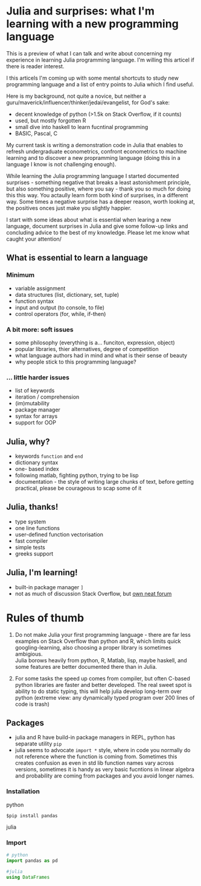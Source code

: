 Julia and surprises: what I'm learning with a new programming language 
======================================================================

This is a preview of what I can talk and write about concerning my 
experience in learning Julia programming language. I'm willing this articel 
if there is reader interest. 

I this articels I'm coming up with some mental shortcuts to study new programming 
language and a list of entry points to Julia which I find useful. 

Here is my background, not quite a novice, but neither a 
guru/maverick/influencer/thinker/jedai/evangelist, for God's sake:

- decent knowledge of python (>1.5k on Stack Overflow, if it counts)
- used, but mostly forgotten R
- small dive into haskell to learn fucntinal programming
- BASIC, Pascal, C

My current task is writing a demonstration code in Julia that 
enables to refresh undergraduate econometrics, confront econometrics 
to machine learning and to discover a new propramming language (doing 
this in a language I know is not challenging enough). 

While learning the Julia programming language I started documented 
surprises - something negative that breaks a least astonishment
principle, but also something positive, where you say - thank you so much 
for doing this this way. You actaully learn form both kind of surprises,
in a different way. Some times a negative surprise has a deeper reason,
worth looking at, the positives onces just make you slightly happier. 

I start with some ideas about what is essential when learing a new language,
document surprises in Julia and give some follow-up links and concluding 
advice to the best of my knowledge. Please let me know what caught your attention/ 

What is essential to learn a language
-------------------------------------

### Minimum

- variable assignment 
- data structures (list, dictionary, set, tuple)
- function syntax 
- input and output (to console, to file)
- control operators (for, while, if-then)

### A bit more: soft issues 

- some philosophy (everything is a... funciton, expression, object)
- popular libraries, thier alternatives, degree of competition
- what language authors had in mind and what is their sense of beauty 
- why people stick to this programming language?

### ... little harder issues

- list of keywords
- iteration / comprehension
- (im)mutability
- package manager
- syntax for arrays
- support for OOP

 
Julia, why?
-----------

- keywords `function` and `end`
- dictionary syntax
- one- based index
- following matlab, fighting python, trying to be lisp
- documentation - the style of writing large chunks of text,
  before getting practical, please be courageous to scap some
  of it 
   

Julia, thanks!
---------------

- type system
- one line functions
- user-defined function vectorisation 
- fast compiler
- simple tests
- greeks support


Julia, I'm learning!
--------------------

- built-in package manager `]`
- not as much of discussion Stack Overflow, but [own neat forum](https://discourse.julialang.org/) 

Rules of thumb 
==============

1. Do not make Julia your first programming language - there are far less 
   examples on Stack Overflow than python and R, which limits quick 
   googling-learning, also choosing a proper library is sometimes ambigious.  
   Julia borows heavily from python, R, Matlab, lisp, maybe haskell, 
   and some features are better documented there than in Julia. 

2. For some tasks the speed up comes from compiler, but often C-based 
   python libraries are faster and better developed. The real sweet spot
   is ability to do static typing, this will help julia develop long-term 
   over python (extreme view: any dynamically typed program over 200 lines 
   of code is trash)      






## Packages

- julia and R have build-in package managers in REPL, python has separate utility `pip`
- julia seems to advocate `import *` style, where in code you normally do not reference
  where the function is coming from. Sometimes this creates confusion as even in std lib 
  function names vary across versions, sometimes it is handy as very basic fucntions in 
  linear algebra and probability are coming from packages and you avoid longer names. 

### Installation  

python

```
$pip install pandas
```

julia 


### Import
```python
# python
import pandas as pd
```

```julia
#julia
using DataFrames
```





